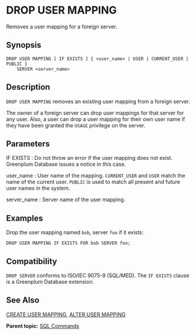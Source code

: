 # DROP USER MAPPING 

Removes a user mapping for a foreign server.

## <a id="section2"></a>Synopsis 

``` {#sql_command_synopsis}
DROP USER MAPPING [ IF EXISTS ] { <user_name> | USER | CURRENT_USER | PUBLIC } 
    SERVER <server_name>
```

## <a id="section3"></a>Description 

`DROP USER MAPPING` removes an existing user mapping from a foreign server.

The owner of a foreign server can drop user mappings for that server for any user. Also, a user can drop a user mapping for their own user name if they have been granted the `USAGE` privilege on the server.

## <a id="section4"></a>Parameters 

IF EXISTS
:   Do not throw an error if the user mapping does not exist. Greenplum Database issues a notice in this case.

user\_name
:   User name of the mapping. `CURRENT_USER` and `USER` match the name of the current user. `PUBLIC` is used to match all present and future user names in the system.

server\_name
:   Server name of the user mapping.

## <a id="section6"></a>Examples 

Drop the user mapping named `bob`, server `foo` if it exists:

```
DROP USER MAPPING IF EXISTS FOR bob SERVER foo;
```

## <a id="section7"></a>Compatibility 

`DROP SERVER` conforms to ISO/IEC 9075-9 \(SQL/MED\). The `IF EXISTS` clause is a Greenplum Database extension.

## <a id="section8"></a>See Also 

[CREATE USER MAPPING](CREATE_USER_MAPPING.html), [ALTER USER MAPPING](ALTER_USER_MAPPING.html)

**Parent topic:** [SQL Commands](../sql_commands/sql_ref.html)

